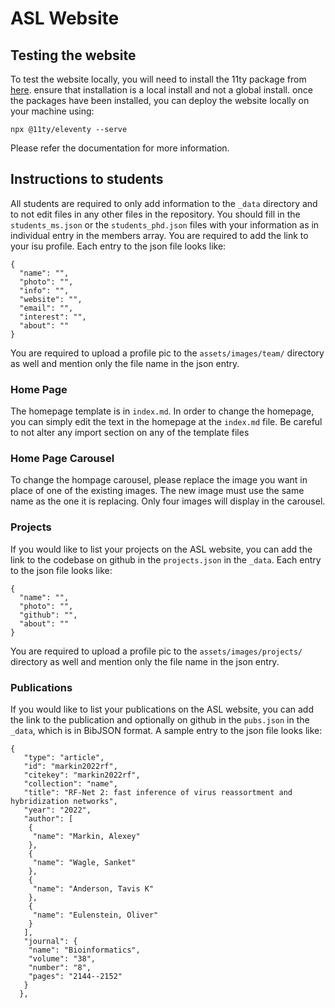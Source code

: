 # ASL Website

## Testing the website

To test the website locally, you will need to install the 11ty package from [here](https://www.11ty.dev/docs/). ensure that installation is a local install and not a global install. once the packages have been installed, you can deploy the website locally on your machine using:
```
npx @11ty/eleventy --serve
```

Please refer the documentation for more information.

## Instructions to students

All students are required to only add information to the ```_data``` directory and to not edit files in any other files in the repository. You should fill in the ```students_ms.json``` or the ```students_phd.json``` files with your information as in individual entry in the members array. You are required to add the link to your isu profile. Each entry to the json file looks like:

```
{
  "name": "",
  "photo": "",
  "info": "",
  "website": "",
  "email": "",
  "interest": "",
  "about": ""
}
```

You are required to upload a profile pic to the ```assets/images/team/``` directory as well and mention only the file name in the json entry. 

### Home Page

The homepage template is in ```index.md```. In order to change the homepage, you can simply edit the text in the homepage at the ```index.md``` file. Be careful to not alter any import section on any of the template files

### Home Page Carousel

To change the hompage carousel, please replace the image you want in place of one of the existing images. The new image must use the same name as the one it is replacing. Only four images will display in the carousel.

### Projects

If you would like to list your projects on the ASL website, you can add the link to the codebase on github in the ```projects.json``` in the ```_data```. Each entry to the json file looks like:

```
{
  "name": "",
  "photo": "",
  "github": "",
  "about": ""
}
```
You are required to upload a profile pic to the ```assets/images/projects/``` directory as well and mention only the file name in the json entry. 

### Publications

If you would like to list your publications on the ASL website, you can add the link to the publication and optionally on github in the ```pubs.json``` in the ```_data```, which is in BibJSON format. A sample entry to the json file looks like:

```
{
   "type": "article",
   "id": "markin2022rf",
   "citekey": "markin2022rf",
   "collection": "name",
   "title": "RF-Net 2: fast inference of virus reassortment and hybridization networks",
   "year": "2022",
   "author": [
    {
     "name": "Markin, Alexey"
    },
    {
     "name": "Wagle, Sanket"
    },
    {
     "name": "Anderson, Tavis K"
    },
    {
     "name": "Eulenstein, Oliver"
    }
   ],
   "journal": {
    "name": "Bioinformatics",
    "volume": "38",
    "number": "8",
    "pages": "2144--2152"
   }
  },
```
